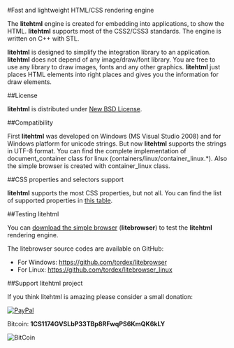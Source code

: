 #Fast and lightweight HTML/CSS rendering engine

The **litehtml** engine is created for embedding into applications, to show the HTML. **litehtml** supports most of the CSS2/CSS3 standards. The engine is written on C++ with STL.

**litehtml** is designed to simplify the integration library to an application. **litehtml** does not depend of any image/draw/font library. You are free to use any library to draw images, fonts and any other graphics. **litehtml** just places HTML elements into right places and gives you the information for draw elements.

##License

**litehtml** is distributed under [New BSD License](http://opensource.org/licenses/BSD-3-Clause).

##Compatibility

First **litehtml** was developed on Windows (MS Visual Studio 2008) and for Windows platform for unicode strings. But now **litehtml** supports the strings in UTF-8 format. You can find the complete implementation of document_container class for linux (containers/linux/container_linux.\*). Also the simple browser is created with container_linux class.

##CSS properties and selectors support

**litehtml** supports the most CSS properties, but not all. You can find the list of supported properties in  [this table](https://docs.google.com/spreadsheet/ccc?key=0AvHXl5n24PuhdHdELUdhaUl4OGlncXhDcDJuM1JpMnc&usp=sharing).

##Testing litehtml

You can [download the simple browser](http://www.litehtml.com/download.html) (**litebrowser**) to test the **litehtml** rendering engine. 

The litebrowser source codes are available on GitHub:
  * For Windows: https://github.com/tordex/litebrowser
  * For Linux: https://github.com/tordex/litebrowser_linux

##Support litehtml project

If you think litehtml is amazing please consider a small donation:

[ ![PayPal](https://www.paypalobjects.com/en_US/i/btn/btn_donateCC_LG.gif) ](https://www.paypal.com/cgi-bin/webscr?cmd=_s-xclick&hosted_button_id=UHBQG6EAFCRBA)

Bitcoin: **1CS1174GVSLbP33TBp8RFwqPS6KmQK6kLY**

![BitCoin](https://www.tordex.com/assets/images/litehtml-bitcoin.png)
